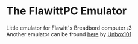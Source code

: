 # The FlawittPC Emulator
Little emulator for Flawitt's Breadbord computer :3  
Another emulator can be fround [here](https://github.com/Unbox101/FlewittPC_SDK/) by [Unbox101](https://github.com/Unbox101/)
